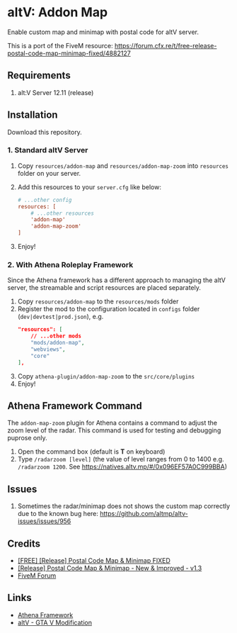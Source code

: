 # altV: Addon Map

Enable custom map and minimap with postal code for altV server.

This is a port of the FiveM resource: https://forum.cfx.re/t/free-release-postal-code-map-minimap-fixed/4882127

## Requirements

1. alt:V Server 12.11 (release)

## Installation

Download this repository.

### 1. Standard altV Server

1. Copy `resources/addon-map` and `resources/addon-map-zoom` into `resources` folder on your server.

2. Add this resources to your `server.cfg` like below:
    ```cfg
    # ...other config
    resources: [
        # ...other resources
        'addon-map'
        'addon-map-zoom'
    ]
    ```

3. Enjoy!


### 2. With Athena Roleplay Framework

Since the Athena framework has a different approach to managing the altV server, the streamable and script resources are placed separately.

1. Copy `resources/addon-map` to the `resources/mods` folder
2. Register the mod to the configuration located in `configs` folder (`dev|devtest|prod.json`), e.g.
    ```json
    "resources": [
        // ...other mods
        "mods/addon-map",
        "webviews",
        "core"
    ],
    ```
3. Copy `athena-plugin/addon-map-zoom` to the `src/core/plugins`
4. Enjoy!

## Athena Framework Command

The `addon-map-zoom` plugin for Athena contains a command to adjust the zoom level of the radar. This command is used for testing and debugging puprose only.

1. Open the command box (default is **T** on keyboard)
2. Type `/radarzoom [level]` (the value of level ranges from 0 to 1400 e.g. `/radarzoom 1200`. See https://natives.altv.mp/#/0x096EF57A0C999BBA)

## Issues

1. Sometimes the radar/minimap does not shows the custom map correctly due to the known bug here: https://github.com/altmp/altv-issues/issues/956

## Credits
- [[FREE] [Release] Postal Code Map & Minimap FIXED](https://forum.cfx.re/t/free-release-postal-code-map-minimap-fixed/4882127)
- [[Release] Postal Code Map & Minimap - New & Improved - v1.3](https://forum.cfx.re/t/release-postal-code-map-minimap-new-improved-v1-3/147458)
- [FiveM Forum](https://forum.cfx.re/)

## Links

- [Athena Framework](https://athenaframework.com/)
- [altV - GTA V Modification](https://altv.mp)
